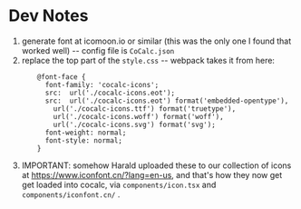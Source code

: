 # Dev Notes

1. generate font at icomoon.io or similar (this was the only one I found that worked well) -- config file is `CoCalc.json`
2. replace the top part of the `style.css` -- webpack takes it from here:

```
       @font-face {
         font-family: 'cocalc-icons';
         src:  url('./cocalc-icons.eot');
         src:  url('./cocalc-icons.eot') format('embedded-opentype'),
           url('./cocalc-icons.ttf') format('truetype'),
           url('./cocalc-icons.woff') format('woff'),
           url('./cocalc-icons.svg') format('svg');
         font-weight: normal;
         font-style: normal;
       }
```

3. IMPORTANT: somehow Harald uploaded these to our collection of icons at https://www.iconfont.cn/?lang=en-us, and that's how they now get get loaded into cocalc, via `components/icon.tsx` and `components/iconfont.cn/` .
